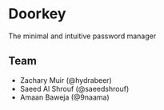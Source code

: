 # Doorkey
The minimal and intuitive password manager
## Team
- Zachary Muir (@hydrabeer)
- Saeed Al Shrouf (@saeedshrouf)
- Amaan Baweja (@9naama)
